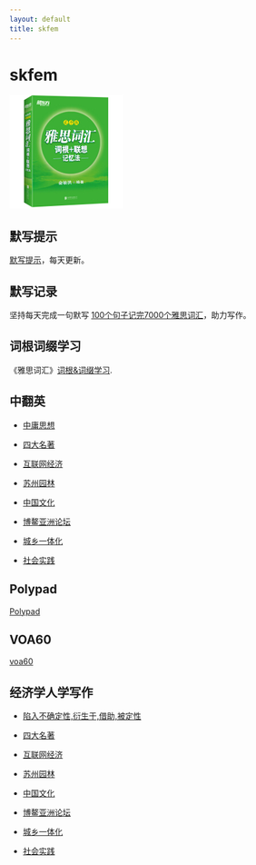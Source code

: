 ```yaml
---
layout: default
title: skfem
---
```



# skfem

<img src="images/ielts_vocabulary.jpg" alt="the cover of book"/>

## 默写提示

[默写提示](ielts-silent-writing.html)，每天更新。


## 默写记录
    
坚持每天完成一句默写 [100个句子记完7000个雅思词汇](ielts100.html)，助力写作。

## 词根词缀学习

《雅思词汇》[词根&词缀学习](ielts-root.html).

## 中翻英

* [中庸思想](zh2en01.html)

* [四大名著](zh2en02.html)

* [互联网经济](zh2en03.html)

* [苏州园林](zh2en04.html)

* [中国文化](zh2en05.html)

* [博鳌亚洲论坛](zh2en06.html)

* [城乡一体化](zh2en07.html)

* [社会实践](zh2en08.html)


## Polypad

[Polypad](polypad.html)

## VOA60

[voa60](learningenglish-voanews.html)

## 经济学人学写作

* [陷入不确定性,衍生于,借助,被定性](TE01.html)

* [四大名著](TE02.html)

* [互联网经济](TE03.html)

* [苏州园林](TE04.html)

* [中国文化](TE05.html)

* [博鳌亚洲论坛](TE06.html)

* [城乡一体化](TE07.html)

* [社会实践](TE08.html)
